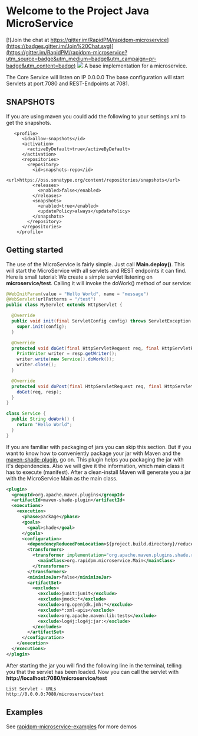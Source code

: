 # Welcome to the Project Java MicroService

[![Join the chat at https://gitter.im/RapidPM/rapidpm-microservice](https://badges.gitter.im/Join%20Chat.svg)](https://gitter.im/RapidPM/rapidpm-microservice?utm_source=badge&utm_medium=badge&utm_campaign=pr-badge&utm_content=badge)
[![](https://build.rapidpm.org/app/rest/builds/buildType:id:RapidPM_Develop_Microservice_Snapshot/statusIcon)](https://build.rapidpm.org/viewType.html?buildTypeId=RapidPM_Develop_Microservice_Snapshot&guest=1)
A base implementation for a microservice.

The Core Service will listen on IP 0.0.0.0
The base configuration will start Servlets at port 7080 and REST-Endpoints at 7081.

## SNAPSHOTS
If you are using maven you could add the following to your settings.xml to get the snapshots.

```
   <profile>
      <id>allow-snapshots</id>
      <activation>
        <activeByDefault>true</activeByDefault>
      </activation>
      <repositories>
        <repository>
          <id>snapshots-repo</id>
          <url>https://oss.sonatype.org/content/repositories/snapshots</url>
          <releases>
            <enabled>false</enabled>
          </releases>
          <snapshots>
            <enabled>true</enabled>
            <updatePolicy>always</updatePolicy>
          </snapshots>
        </repository>
      </repositories>
    </profile>
```

## Getting started
The use of the MicroService is fairly simple. Just call **Main.deploy()**. This will start the MicroService with
all servlets and REST endpoints it can find. Here is small tutorial:
We create a simple servlet listening on **microservice/test**. Calling it will invoke the doWork() method of our service:
```java
@WebInitParam(value = "Hello World", name = "message")
@WebServlet(urlPatterns = "/test")
public class MyServlet extends HttpServlet {

  @Override
  public void init(final ServletConfig config) throws ServletException {
    super.init(config);
  }

  @Override
  protected void doGet(final HttpServletRequest req, final HttpServletResponse resp) throws ServletException, IOException {
    PrintWriter writer = resp.getWriter();
    writer.write(new Service().doWork()); 
    writer.close();
  }

  @Override
  protected void doPost(final HttpServletRequest req, final HttpServletResponse resp) throws ServletException, IOException {
    doGet(req, resp);
  }
}

class Service {
  public String doWork() {
    return "Hello World";
  }
}
```

If you are familiar with packaging of jars you can skip this section. But if you want to know how to conveniently package your jar with Maven and the [maven-shade-plugin](https://maven.apache.org/plugins/maven-shade-plugin/]), go on. 
This plugin helps you packaging the jar with it's dependencies. Also we will give it the information, which main class it has to execute (manifest). 
After a clean-install Maven will generate you a jar with the MicroService Main as the main class.
```xml
<plugin>
  <groupId>org.apache.maven.plugins</groupId>
  <artifactId>maven-shade-plugin</artifactId>
  <executions>
    <execution>
      <phase>package</phase>
      <goals>
        <goal>shade</goal>
      </goals>
      <configuration>
        <dependencyReducedPomLocation>${project.build.directory}/reduced-pom.xml</dependencyReducedPomLocation>
        <transformers>
          <transformer implementation="org.apache.maven.plugins.shade.resource.ManifestResourceTransformer">
            <mainClass>org.rapidpm.microservice.Main</mainClass>
          </transformer>
        </transformers>
        <minimizeJar>false</minimizeJar>
        <artifactSet>
          <excludes>
            <exclude>junit:junit</exclude>
            <exclude>jmock:*</exclude>
            <exclude>org.openjdk.jmh:*</exclude>
            <exclude>*:xml-apis</exclude>
            <exclude>org.apache.maven:lib:tests</exclude>
            <exclude>log4j:log4j:jar:</exclude>
          </excludes>
        </artifactSet>
      </configuration>
    </execution>
  </executions>
</plugin>
```

After starting the jar you will find the following line in the terminal, telling you that the servlet has been loaded. Now you can call the servlet with **http://localhost:7080/microservice/test**
```terminal
List Servlet - URLs
http://0.0.0.0:7080/microservice/test
```


## Examples

See [rapidpm-microservice-examples](https://github.com/RapidPM/rapidpm-microservice-examples) for more demos


